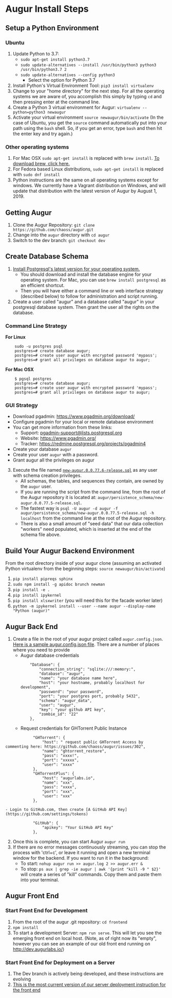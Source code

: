 # Augur Install Steps

## Setup a Python Environment
### Ubuntu 
1. Update Python to 3.7: 
    - `sudo apt-get install python3.7`
    - `sudo update-alternatives --install /usr/bin/python3 python3 /usr/bin/python3.7 2`
    - `sudo update-alternatives --config python3` 
        - Select the option for Python 3.7
2. Install Python's Virtual Environment Tool: `pip3 install virtualenv`
3. Change to your "home directory" for the next step. For all the operating systems we are aware of, you accomplish this simply by typing `cd` and then pressing enter at the command line. 
4. Create a Python 3 virtual environment for Augur: `virtualenv --python=python3 newaugur`
5. Activate your virtual environment `source newaugur/bin/activate` (In the case of Ubuntu, you get the `source` command automatically put into your path using the `bash` shell. So, if you get an error, type `bash` and then hit the enter key and try again.)

### Other operating systems
1. For Mac OSX `sudo apt-get install` is replaced with `brew install`. [To download brew, click here.](https://brew.sh/) 
2. For Fedora based Linux distributions, `sudo apt-get install` is replaced with `sudo dnf install`
3. Python instructions are the same on all operating systems except for windows. We currently have a Vagrant distribution on Windows, and will update that distribution with the latest version of Augur by August 1, 2019. 

## Getting Augur
1. Clone the Augur Repository: `git clone https://github.com/chaoss/augur.git`
2. Change into the `augur` directory with `cd augur`
3. Switch to the dev branch:  `git checkout dev`

## Create Database Schema
1. [Install Postgresql's latest version for your operating system.](https://www.postgresql.org/download/)
    - You should download and install the database engine for your operating system. For Mac, you can use `brew install postgresql` as an efficient shortcut. 
    - Then you will have either a command line or web interface strategy (described below) to follow for administration and script running. 
2. Create a user called "augur" and a database called "augur" in your postgresql database system. Then grant the user all the rights on the database. 

### Command Line Strategy
**For Linux**
```
    sudo -u postgres psql
    postgres=# create database augur;
    postgres=# create user augur with encrypted password 'mypass';
    postgres=# grant all privileges on database augur to augur;

```

**For Mac OSX**  
```
    $ pgsql postgres
    postgres=# create database augur;
    postgres=# create user augur with encrypted password 'mypass';
    postgres=# grant all privileges on database augur to augur;
```


### GUI Strategy 
- Download pgadmin: https://www.pgadmin.org/download/
- Configure pgadmin for your local or remote database environment
- You can get more information from these links: 
    - Support: pgadmin-support@lists.postgresql.org
    - Website: https://www.pgadmin.org/
    - Tracker: https://redmine.postgresql.org/projects/pgadmin4
- Create your database `augur`
- Create your user `augur` with a password. 
- Grant augur all the privileges on augur

3. Execute the file named [`new-augur.0.0.77.6-release.sql`](../../augur/persistence_schema/new-augur.0.0.77.5-release.sql) as any user with schema creation privileges.   
    - All schemas, the tables, and sequences they contain, are owned by the `augur` user.
    - If you are running the script from the command line, from the root of the Augur repository it is located at: `augur/persistence_schema/new-augur.0.0.77.5-release.sql`. 
    - The fastest way is `psql -U augur -d augur -f augur/persistence_schema/new-augur.0.0.77.5-release.sql -h localhost` from the command line at the root of the Augur repository. 
    - There is also a small amount of "seed data" that our data collection "workers" need populated, which is inserted at the end of the schema file above. 

## Build Your Augur Backend Environment
From the root directory inside of your augur clone (assuming an activated Python virtualenv from the beginning steps: `source newaugur/bin/activate`)
1. `pip install pipreqs sphinx`
2. `sudo npm install -g apidoc brunch newman` 
3. `pip install -e .` 
4. `pip install ipykernel`
5. `pip install xlsxwriter` (you will need this for the facade worker later)
5. `python -m ipykernel install --user --name augur --display-name "Python (augur)"`

## Augur Back End
1. Create a file in the root of your augur project called `augur.config.json`. [Here is a sample augur.config.json file](./augur-sample-cnfg.json). There are a number of places where you need to provide
    - Augur database credentials
        ```
            "Database": {
                "connection_string": "sqlite:///:memory:",
                "database": "augur",
                "name": "your database name here",
                "host": "your hostname, probably localhost for development",
                "password": "your password",
                "port": "your postgres port, probably 5432",
                "schema": "augur_data",
                "user": "augur",
                "key": "your github API key",
                "zombie_id": "22"
            },
        ```
    - Request credentials for GHTorrent Public Instance
```
            "GHTorrent": {
                "host": " request public GHTorrent Access by commenting here: https://github.com/chaoss/augur/issues/302",
                "name": "ghtorrent_restore",
                "pass": "xxxx!",
                "port": "xxxxx",
                "user": "xxxx"
            },
            "GHTorrentPlus": {
                "host": "augurlabs.io",
                "name": "xxx",
                "pass": "xxxx",
                "port": "xxx",
                "user": "xxx"
            },
```
    - Login to GitHub.com, then create [A GitHub API Key](https://github.com/settings/tokens)  
```
            "GitHub": {
                "apikey": "Your GitHub API Key"
            },
```
2. Once this is complete, you can start Augur `augur run`
3. If there are no error messages continuously streaming, you can stop the process with 'ctrl+c', or leave it running and open a new terminal window for the backend. If you want to run it in the background: 
    - To start: `nohup augur run >> augur.log 2 >> augur.err &`
    - To stop: `ps aux | grep -ie augur | awk '{print "kill -9 " $2}'` will create a series of "kill" commands. Copy them and paste them into your terminal. 

## Augur Front End
### Start Front End for Development
1. From the root of the augur .git repository: `cd frontend`
2. `npm install`
3. To start a development Server: `npm run serve`. This will let you see the emerging front end on local host. (Note, as of right now its "empty", however you can see an example of our old front end running on http://dev.augurlabs.io/)  

### Start Front End for Deployment on a Server
1. The Dev branch is actively being developed, and these instructions are evolving 
2. [This is the most current version of our server deployment instruction for the front end](./augur-deployment.md)

